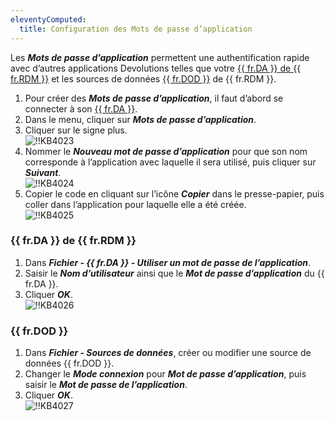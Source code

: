 ```yaml
---
eleventyComputed:
  title: Configuration des Mots de passe d’application
---
```

Les ***Mots de passe d’application*** permettent une authentification rapide avec d’autres applications Devolutions telles que votre <a href="#rdm">{{ fr.DA }} de {{ fr.RDM }}</a> et les sources de données <a href="#dod">{{ fr.DOD }}</a> de {{ fr.RDM }}.  

1. Pour créer des ***Mots de passe d’application***, il faut d’abord se connecter à son [{{ fr.DA }}](https://portal.devolutions.com/profile). 
1. Dans le menu, cliquer sur ***Mots de passe d’application***. 
1. Cliquer sur le signe plus.  
![!!KB4023](https://webdevolutions.azureedge.net/docs/fr/kb/KB4023.png) 
1. Nommer le ***Nouveau mot de passe d’application*** pour que son nom corresponde à l’application avec laquelle il sera utilisé, puis cliquer sur ***Suivant***.  
![!!KB4024](https://webdevolutions.azureedge.net/docs/fr/kb/KB4024.png) 
1. Copier le code en cliquant sur l’icône ***Copier*** dans le presse-papier, puis coller dans l’application pour laquelle elle a été créée.  
![!!KB4025](https://webdevolutions.azureedge.net/docs/fr/kb/KB4025.png) 
### {{ fr.DA }} de {{ fr.RDM }} 
<a name="rdm"></a>
1. Dans ***Fichier - {{ fr.DA }} - Utiliser un mot de passe de l’application***. 
1. Saisir le ***Nom d’utilisateur*** ainsi que le ***Mot de passe d’application*** du {{ fr.DA }}. 
1. Cliquer ***OK***.  
![!!KB4026](https://webdevolutions.azureedge.net/docs/fr/kb/KB4026.png) 

### {{ fr.DOD }}
<a name="dod"></a>

1. Dans ***Fichier - Sources de données***, créer ou modifier une source de données {{ fr.DOD }}. 
1. Changer le ***Mode connexion*** pour ***Mot de passe d’application***, puis saisir le ***Mot de passe de l’application***. 
1. Cliquer ***OK***.  
![!!KB4027](https://webdevolutions.azureedge.net/docs/fr/kb/KB4027.png) 
